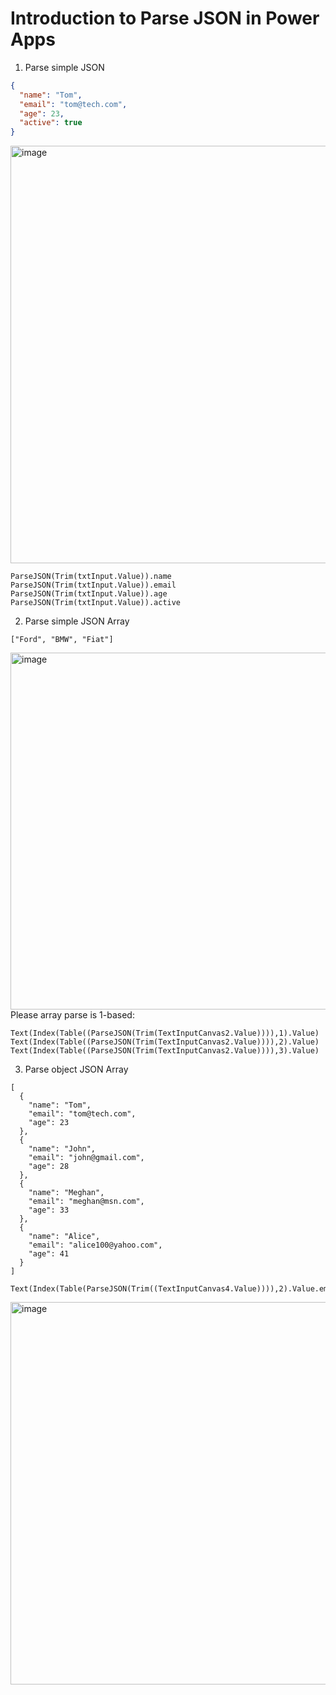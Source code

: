 # Introduction to Parse JSON in Power Apps

1. Parse simple JSON
```json
{
  "name": "Tom",
  "email": "tom@tech.com",
  "age": 23,
  "active": true
}
```
<img width="1203" height="668" alt="image" src="https://github.com/user-attachments/assets/82f5e7e5-4657-48d0-9d4a-37c6df393db1" /><br/>
```
ParseJSON(Trim(txtInput.Value)).name
ParseJSON(Trim(txtInput.Value)).email
ParseJSON(Trim(txtInput.Value)).age
ParseJSON(Trim(txtInput.Value)).active
```
2. Parse simple JSON Array<br/>
```
["Ford", "BMW", "Fiat"]
```
<img width="1046" height="571" alt="image" src="https://github.com/user-attachments/assets/45a330e3-27f1-46c0-90ef-09c1b714b683" /><br/>
Please array parse is 1-based:
```
Text(Index(Table((ParseJSON(Trim(TextInputCanvas2.Value)))),1).Value)
Text(Index(Table((ParseJSON(Trim(TextInputCanvas2.Value)))),2).Value)
Text(Index(Table((ParseJSON(Trim(TextInputCanvas2.Value)))),3).Value)
```
3. Parse object JSON Array<br/>
```
[
  {
    "name": "Tom",
    "email": "tom@tech.com",
    "age": 23
  },
  {
    "name": "John",
    "email": "john@gmail.com",
    "age": 28
  },
  {
    "name": "Meghan",
    "email": "meghan@msn.com",
    "age": 33
  },
  {
    "name": "Alice",
    "email": "alice100@yahoo.com",
    "age": 41
  }
]
```
```
Text(Index(Table(ParseJSON(Trim((TextInputCanvas4.Value)))),2).Value.email)
```
<img width="1187" height="612" alt="image" src="https://github.com/user-attachments/assets/54b69610-811f-4a3b-8b84-a1c985daeee2" /><br/>


